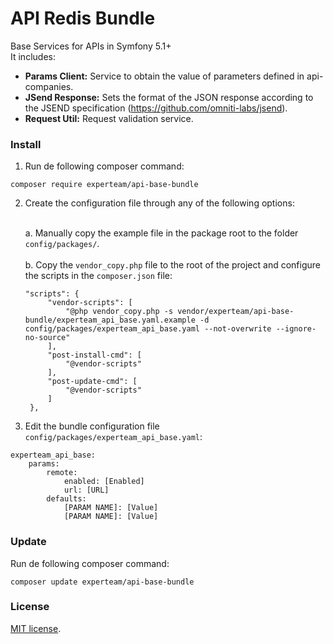 API Redis Bundle
=

Base Services for APIs in Symfony 5.1+ <br>
It includes:
- <b>Params Client:</b> Service to obtain the value of parameters defined in api-companies.
- <b>JSend Response:</b> Sets the format of the JSON response according to the JSEND specification (https://github.com/omniti-labs/jsend).
- <b>Request Util:</b> Request validation service.

### Install

1. Run de following composer command: <br>
```
composer require experteam/api-base-bundle
```

2. Create the configuration file through any of the following options: <br><br>

   a. Manually copy the example file in the package root to the folder `config/packages/`. <br><br>
   b. Copy the `vendor_copy.php` file to the root of the project and configure the scripts in the `composer.json` file:
   ```
   "scripts": {
        "vendor-scripts": [
            "@php vendor_copy.php -s vendor/experteam/api-base-bundle/experteam_api_base.yaml.example -d config/packages/experteam_api_base.yaml --not-overwrite --ignore-no-source"
        ],
        "post-install-cmd": [
            "@vendor-scripts"
        ],
        "post-update-cmd": [
            "@vendor-scripts"
        ]
    },
   ```

3. Edit the bundle configuration file `config/packages/experteam_api_base.yaml`: <br>
```
experteam_api_base:
    params:
        remote:
            enabled: [Enabled]
            url: [URL]
        defaults:
            [PARAM NAME]: [Value]
            [PARAM NAME]: [Value]
```

### Update

Run de following composer command: <br>
```
composer update experteam/api-base-bundle
```


### License
[MIT license](https://opensource.org/licenses/MIT).
